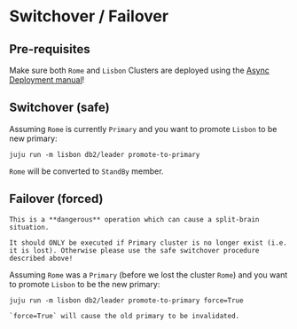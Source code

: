 # Switchover / Failover

## Pre-requisites

Make sure both `Rome` and `Lisbon` Clusters are deployed using the [Async Deployment manual](/how-to/cross-regional-async-replication/deploy)!

## Switchover (safe)

Assuming `Rome` is currently `Primary` and you want to promote `Lisbon` to be new primary:

```shell
juju run -m lisbon db2/leader promote-to-primary 
```

`Rome` will be converted to `StandBy` member.

## Failover (forced)

```{danger}
This is a **dangerous** operation which can cause a split-brain situation. 

It should ONLY be executed if Primary cluster is no longer exist (i.e. it is lost). Otherwise please use the safe switchover procedure described above!
```

Assuming `Rome` was a `Primary` (before we lost the cluster `Rome`) and you want to promote `Lisbon` to be the new primary:

```shell
juju run -m lisbon db2/leader promote-to-primary force=True
```

```{caution}
`force=True` will cause the old primary to be invalidated.
```
